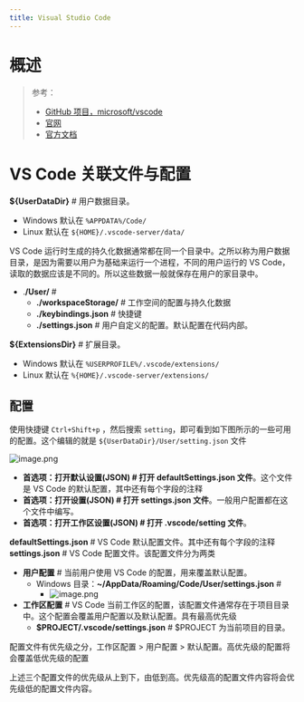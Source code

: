 ```yaml
---
title: Visual Studio Code
---
```


# 概述

> 参考：
> 
> - [GitHub 项目，microsoft/vscode](https://github.com/microsoft/vscode)
> - [官网](https://code.visualstudio.com/)
> - [官方文档](https://code.visualstudio.com/docs)

# VS Code 关联文件与配置

**${UserDataDir}** # 用户数据目录。

- Windows 默认在 `%APPDATA%/Code/`
- Linux 默认在 `${HOME}/.vscode-server/data/`

VS Code 运行时生成的持久化数据通常都在同一个目录中。之所以称为用户数据目录，是因为需要以用户为基础来运行一个进程，不同的用户运行的 VS Code，读取的数据应该是不同的。所以这些数据一般就保存在用户的家目录中。

- .**/User/** #
  - **./workspaceStorage/** # 工作空间的配置与持久化数据
  - **./keybindings.json** # 快捷键
  - **./settings.json** # 用户自定义的配置。默认配置在代码内部。

**${ExtensionsDir}** # 扩展目录。

- Windows 默认在 `%USERPROFILE%/.vscode/extensions/`
- Linux 默认在 `%{HOME}/.vscode-server/extensions/`

## 配置

使用快捷键 `Ctrl+Shift+p` ，然后搜索 `setting`，即可看到如下图所示的一些可用的配置。这个编辑的就是 `${UserDataDir}/User/setting.json` 文件

![image.png](https://notes-learning.oss-cn-beijing.aliyuncs.com/rxda5d/1622254287638-dfe1f8a0-03be-45af-af7b-a192a3deb17c.png)

- **首选项：打开默认设置(JSON) # 打开 defaultSettings.json 文件**。这个文件是 VS Code 的默认配置，其中还有每个字段的注释
- **首选项：打开设置(JSON) # 打开 settings.json 文件**。一般用户配置都在这个文件中编写。
- **首选项：打开工作区设置(JSON) # 打开 .vscode/setting 文件**。

**defaultSettings.json** # VS Code 默认配置文件。其中还有每个字段的注释
**settings.json** # VS Code 配置文件。该配置文件分为两类

- **用户配置** # 当前用户使用 VS Code 的配置，用来覆盖默认配置。
  - Windows 目录：**~/AppData/Roaming/Code/User/settings.json** #
    - ![image.png](https://notes-learning.oss-cn-beijing.aliyuncs.com/rxda5d/1622255508565-70016efb-d366-4869-a851-8d29af6810ab.png)
- **工作区配置** # VS Code 当前工作区的配置，该配置文件通常存在于项目目录中。这个配置会覆盖用户配置以及默认配置。具有最高优先级
  - **$PROJECT/.vscode/settings.json** # $PROJECT 为当前项目的目录。

配置文件有优先级之分，工作区配置 > 用户配置 > 默认配置。高优先级的配置将会覆盖低优先级的配置

上述三个配置文件的优先级从上到下，由低到高。优先级高的配置文件内容将会优先级低的配置文件内容。

